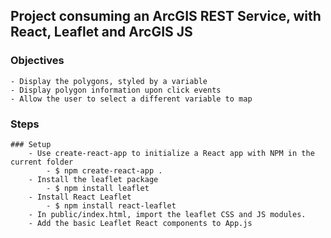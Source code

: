 ## Project consuming an ArcGIS REST Service, with React, Leaflet and ArcGIS JS

### Objectives

    - Display the polygons, styled by a variable
    - Display polygon information upon click events
    - Allow the user to select a different variable to map

### Steps

    ### Setup
        - Use create-react-app to initialize a React app with NPM in the current folder
            - $ npm create-react-app .
        - Install the leaflet package
            - $ npm install leaflet
        - Install React Leaflet
            - $ npm install react-leaflet
        - In public/index.html, import the leaflet CSS and JS modules.
        - Add the basic Leaflet React components to App.js
